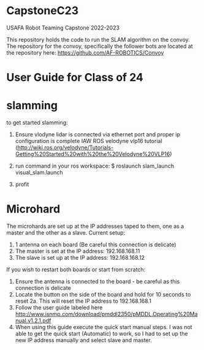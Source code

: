 # CapstoneC23
USAFA Robot Teaming Capstone 2022-2023

This repository holds the code to run the SLAM algorithm on the convoy.
The repository for the convoy, specifically the follower bots are located at the repository here: https://github.com/AF-ROBOTICS/Convoy


# User Guide for Class of 24

# slamming
to get started slamming:
1. Ensure vlodyne lidar is connected via ethernet port and proper ip configuration is complete IAW ROS velodyne vlp16 tutorial (http://wiki.ros.org/velodyne/Tutorials-Getting%20Started%20with%20the%20Velodyne%20VLP16) 

2. run command in your ros workspace:
	$ roslaunch slam_launch visual_slam.launch
	
3. profit

# Microhard
The microhards are set up at the IP addresses taped to them, one as a master and the other as a slave. 
Current setup:
1. 1 antenna on each board (Be careful this connection is delicate)
2. The master is set at the IP address: 192.168.168.11
3. The slave is set up at the IP address: 192.168.168.12

If you wish to restart both boards or start from scratch:
1. Ensure the antenna is connected to the board - be careful as this connection is delicate
2. Locate the button on the side of the board and hold for 10 seconds to reset
2a. This will reset the IP address to 192.168.168.1
3. Follow the user guide labeled here http://www.isnmp.com/download/pmddl2350/pMDDL.Operating%20Manual.v1.2.1.pdf
4. When using this guide execute the quick start manual steps. I was not able to get the quick start (Automatic) to work, so I had to set up the new IP address manually and select slave and master.
